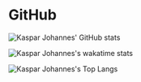 # GitHub
![Kaspar Johannes' GitHub stats](https://github-readme-stats.vercel.app/api?username=kasparjohannesschneider&show_icons=true&theme=tokyonight&count_private=true)

![Kaspar Johannes's wakatime stats](https://github-readme-stats.vercel.app/api/wakatime?username=KasparJohannes&layout=compact&theme=tokyonight)

![Kaspar Johannes's Top Langs](https://github-readme-stats.vercel.app/api/top-langs/?username=kasparjohannesschneider&layout=compact&theme=tokyonight&count_private=true&langs_count=10)


<!-- # About Me -->



<!--
**KasparJohannesSchneider/KasparJohannesSchneider** is a ✨ _special_ ✨ repository because its `README.md` (this file) appears on your GitHub profile.

Here are some ideas to get you started:

- 🔭 I’m currently working on ...
- 🌱 I’m currently learning ...
- 👯 I’m looking to collaborate on ...
- 🤔 I’m looking for help with ...
- 💬 Ask me about ...
- 📫 How to reach me: ...
- 😄 Pronouns: ...
- ⚡ Fun fact: ...
-->
